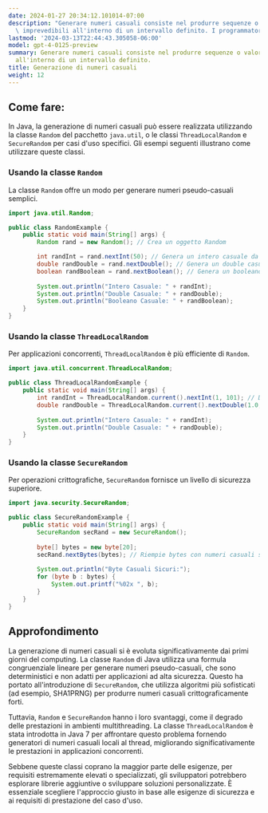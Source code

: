 ```yaml
---
date: 2024-01-27 20:34:12.101014-07:00
description: "Generare numeri casuali consiste nel produrre sequenze o valori singoli\
  \ imprevedibili all'interno di un intervallo definito. I programmatori utilizzano\u2026"
lastmod: '2024-03-13T22:44:43.305058-06:00'
model: gpt-4-0125-preview
summary: Generare numeri casuali consiste nel produrre sequenze o valori singoli imprevedibili
  all'interno di un intervallo definito.
title: Generazione di numeri casuali
weight: 12
---
```


## Come fare:
In Java, la generazione di numeri casuali può essere realizzata utilizzando la classe `Random` del pacchetto `java.util`, o le classi `ThreadLocalRandom` e `SecureRandom` per casi d'uso specifici. Gli esempi seguenti illustrano come utilizzare queste classi.

### Usando la classe `Random`
La classe `Random` offre un modo per generare numeri pseudo-casuali semplici.

```Java
import java.util.Random;

public class RandomExample {
    public static void main(String[] args) {
        Random rand = new Random(); // Crea un oggetto Random

        int randInt = rand.nextInt(50); // Genera un intero casuale da 0 a 49
        double randDouble = rand.nextDouble(); // Genera un double casuale tra 0.0 e 1.0
        boolean randBoolean = rand.nextBoolean(); // Genera un booleano casuale
        
        System.out.println("Intero Casuale: " + randInt);
        System.out.println("Double Casuale: " + randDouble);
        System.out.println("Booleano Casuale: " + randBoolean);
    }
}
```

### Usando la classe `ThreadLocalRandom`
Per applicazioni concorrenti, `ThreadLocalRandom` è più efficiente di `Random`.

```Java
import java.util.concurrent.ThreadLocalRandom;

public class ThreadLocalRandomExample {
    public static void main(String[] args) {
        int randInt = ThreadLocalRandom.current().nextInt(1, 101); // Da 1 a 100
        double randDouble = ThreadLocalRandom.current().nextDouble(1.0, 10.0); // Da 1.0 a 10.0
        
        System.out.println("Intero Casuale: " + randInt);
        System.out.println("Double Casuale: " + randDouble);
    }
}
```

### Usando la classe `SecureRandom`
Per operazioni crittografiche, `SecureRandom` fornisce un livello di sicurezza superiore.

```Java
import java.security.SecureRandom;

public class SecureRandomExample {
    public static void main(String[] args) {
        SecureRandom secRand = new SecureRandom();
        
        byte[] bytes = new byte[20];
        secRand.nextBytes(bytes); // Riempie bytes con numeri casuali sicuri
        
        System.out.println("Byte Casuali Sicuri:");
        for (byte b : bytes) {
            System.out.printf("%02x ", b);
        }
    }
}
```

## Approfondimento
La generazione di numeri casuali si è evoluta significativamente dai primi giorni del computing. La classe `Random` di Java utilizza una formula congruenziale lineare per generare numeri pseudo-casuali, che sono deterministici e non adatti per applicazioni ad alta sicurezza. Questo ha portato all'introduzione di `SecureRandom`, che utilizza algoritmi più sofisticati (ad esempio, SHA1PRNG) per produrre numeri casuali crittograficamente forti.

Tuttavia, `Random` e `SecureRandom` hanno i loro svantaggi, come il degrado delle prestazioni in ambienti multithreading. La classe `ThreadLocalRandom` è stata introdotta in Java 7 per affrontare questo problema fornendo generatori di numeri casuali locali al thread, migliorando significativamente le prestazioni in applicazioni concorrenti.

Sebbene queste classi coprano la maggior parte delle esigenze, per requisiti estremamente elevati o specializzati, gli sviluppatori potrebbero esplorare librerie aggiuntive o sviluppare soluzioni personalizzate. È essenziale scegliere l'approccio giusto in base alle esigenze di sicurezza e ai requisiti di prestazione del caso d'uso.
